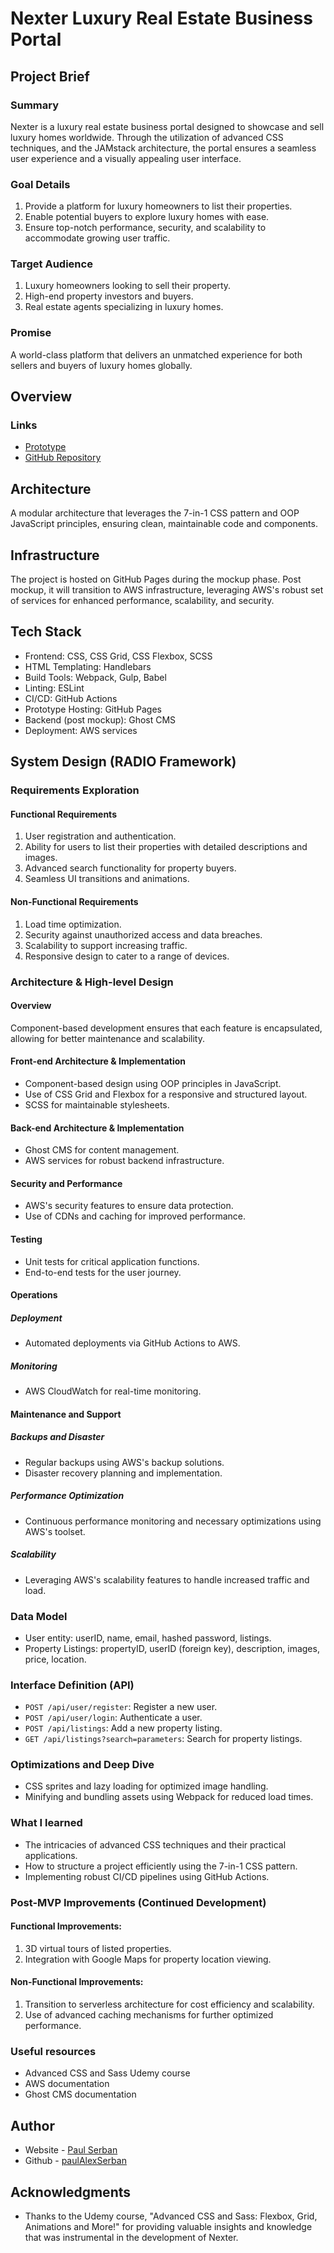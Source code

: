 # Nexter Luxury Real Estate Business Portal

## Project Brief

### Summary

Nexter is a luxury real estate business portal designed to showcase and sell luxury homes worldwide. Through the utilization of advanced CSS techniques, and the JAMstack architecture, the portal ensures a seamless user experience and a visually appealing user interface.

### Goal Details

1. Provide a platform for luxury homeowners to list their properties.
2. Enable potential buyers to explore luxury homes with ease.
3. Ensure top-notch performance, security, and scalability to accommodate growing user traffic.

### Target Audience

1. Luxury homeowners looking to sell their property.
2. High-end property investors and buyers.
3. Real estate agents specializing in luxury homes.

### Promise

A world-class platform that delivers an unmatched experience for both sellers and buyers of luxury homes globally.

## Overview

### Links

-   [Prototype](https://paulalexserban.github.io/prj--nexter-luxury-real-estate--landing-page/)
-   [GitHub Repository](https://github.com/paulAlexSerban/prj--nexter-luxury-real-estate--landing-page)

## Architecture

A modular architecture that leverages the 7-in-1 CSS pattern and OOP JavaScript principles, ensuring clean, maintainable code and components.

## Infrastructure

The project is hosted on GitHub Pages during the mockup phase. Post mockup, it will transition to AWS infrastructure, leveraging AWS's robust set of services for enhanced performance, scalability, and security.

## Tech Stack

-   Frontend: CSS, CSS Grid, CSS Flexbox, SCSS
-   HTML Templating: Handlebars
-   Build Tools: Webpack, Gulp, Babel
-   Linting: ESLint
-   CI/CD: GitHub Actions
-   Prototype Hosting: GitHub Pages
-   Backend (post mockup): Ghost CMS
-   Deployment: AWS services

## System Design (RADIO Framework)

### Requirements Exploration

#### Functional Requirements

1. User registration and authentication.
2. Ability for users to list their properties with detailed descriptions and images.
3. Advanced search functionality for property buyers.
4. Seamless UI transitions and animations.

#### Non-Functional Requirements

1. Load time optimization.
2. Security against unauthorized access and data breaches.
3. Scalability to support increasing traffic.
4. Responsive design to cater to a range of devices.

### Architecture & High-level Design

#### Overview

Component-based development ensures that each feature is encapsulated, allowing for better maintenance and scalability.

#### Front-end Architecture & Implementation

-   Component-based design using OOP principles in JavaScript.
-   Use of CSS Grid and Flexbox for a responsive and structured layout.
-   SCSS for maintainable stylesheets.

#### Back-end Architecture & Implementation

-   Ghost CMS for content management.
-   AWS services for robust backend infrastructure.

#### Security and Performance

-   AWS's security features to ensure data protection.
-   Use of CDNs and caching for improved performance.

#### Testing

-   Unit tests for critical application functions.
-   End-to-end tests for the user journey.

#### Operations

##### Deployment

-   Automated deployments via GitHub Actions to AWS.

##### Monitoring

-   AWS CloudWatch for real-time monitoring.

#### Maintenance and Support

##### Backups and Disaster

-   Regular backups using AWS's backup solutions.
-   Disaster recovery planning and implementation.

##### Performance Optimization

-   Continuous performance monitoring and necessary optimizations using AWS's toolset.

##### Scalability

-   Leveraging AWS's scalability features to handle increased traffic and load.

### Data Model

-   User entity: userID, name, email, hashed password, listings.
-   Property Listings: propertyID, userID (foreign key), description, images, price, location.

### Interface Definition (API)

-   `POST /api/user/register`: Register a new user.
-   `POST /api/user/login`: Authenticate a user.
-   `POST /api/listings`: Add a new property listing.
-   `GET /api/listings?search=parameters`: Search for property listings.

### Optimizations and Deep Dive

-   CSS sprites and lazy loading for optimized image handling.
-   Minifying and bundling assets using Webpack for reduced load times.

### What I learned

-   The intricacies of advanced CSS techniques and their practical applications.
-   How to structure a project efficiently using the 7-in-1 CSS pattern.
-   Implementing robust CI/CD pipelines using GitHub Actions.

### Post-MVP Improvements (Continued Development)

#### Functional Improvements:

1. 3D virtual tours of listed properties.
2. Integration with Google Maps for property location viewing.

#### Non-Functional Improvements:

1. Transition to serverless architecture for cost efficiency and scalability.
2. Use of advanced caching mechanisms for further optimized performance.

### Useful resources

-   Advanced CSS and Sass Udemy course
-   AWS documentation
-   Ghost CMS documentation

## Author

-   Website - [Paul Serban](https://paulserban.eu)
-   Github - [paulAlexSerban](https://github.com/paulAlexSerban)

## Acknowledgments

-   Thanks to the Udemy course, "Advanced CSS and Sass: Flexbox, Grid, Animations and More!" for providing valuable insights and knowledge that was instrumental in the development of Nexter.
